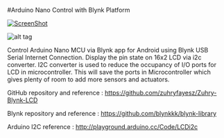 #Arduino Nano Control with Blynk Platform

[![ScreenShot](https://github.com/zuhryfayesz/Zuhry-Blynk-LCD/blob/master/video.PNG)](https://www.youtube.com/watch?v=lY00fh99oDo)

![alt tag](https://github.com/zuhryfayesz/Zuhry-Blynk-LCD/blob/master/LCD%20with%20I2C%20Arduino%20Nano.PNG)

Control Arduino Nano MCU via Blynk app for Android using Blynk USB Serial Internet Connection. Display the pin state on 16x2 LCD via i2c converter. I2C converter is used to reduce the occupancy of I/O ports for LCD in microcontroller. This will save the ports in Microcontroller which gives plenty of room to add more sensors and actuators.


GitHub repository and reference : https://github.com/zuhryfayesz/Zuhry-Blynk-LCD

Blynk repository and reference : https://github.com/blynkkk/blynk-library

Arduino I2C reference : http://playground.arduino.cc/Code/LCDi2c